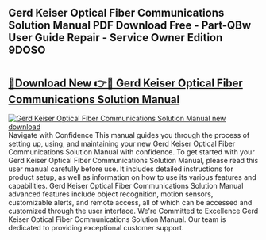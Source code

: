 ## Gerd Keiser Optical Fiber Communications Solution Manual PDF Download Free - Part-QBw User Guide Repair - Service Owner Edition 9DOSO

# <h2><a href="http://bc57965.oget.top/?id=Gerd+Keiser+Optical+Fiber+Communications+Solution+Manual">🔗Download New 👉🔴 Gerd Keiser Optical Fiber Communications Solution Manual</a></h2>

[![Gerd Keiser Optical Fiber Communications Solution Manual new download](https://i.imgur.com/5g1atiW.png)](http://bc57965.oget.top/?id=Gerd+Keiser+Optical+Fiber+Communications+Solution+Manual)
Navigate with Confidence This manual guides you through the process of setting up, using, and maintaining your new Gerd Keiser Optical Fiber Communications Solution Manual with confidence. To get started with your Gerd Keiser Optical Fiber Communications Solution Manual, please read this user manual carefully before use. It includes detailed instructions for product setup, as well as information on how to use its various features and capabilities. Gerd Keiser Optical Fiber Communications Solution Manual advanced features include object recognition, motion sensors, customizable alerts, and remote access, all of which can be accessed and customized through the user interface. We're Committed to Excellence Gerd Keiser Optical Fiber Communications Solution Manual. Our team is dedicated to providing exceptional customer support.
